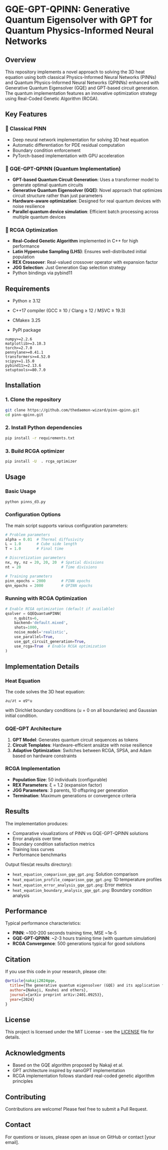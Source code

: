 # GQE-GPT-QPINN: Generative Quantum Eigensolver with GPT for Quantum Physics-Informed Neural Networks

## Overview

This repository implements a novel approach to solving the 3D heat equation using both classical Physics-Informed Neural Networks (PINNs) and Quantum Physics-Informed Neural Networks (QPINNs) enhanced with Generative Quantum Eigensolver (GQE) and GPT-based circuit generation. The quantum implementation features an innovative optimization strategy using Real-Coded Genetic Algorithm (RCGA).

## Key Features

### 🧠 Classical PINN
- Deep neural network implementation for solving 3D heat equation
- Automatic differentiation for PDE residual computation
- Boundary condition enforcement
- PyTorch-based implementation with GPU acceleration

### 🌌 GQE-GPT-QPINN (Quantum Implementation)
- **GPT-based Quantum Circuit Generation**: Uses a transformer model to generate optimal quantum circuits
- **Generative Quantum Eigensolver (GQE)**: Novel approach that optimizes circuit structure rather than just parameters
- **Hardware-aware optimization**: Designed for real quantum devices with noise resilience
- **Parallel quantum device simulation**: Efficient batch processing across multiple quantum devices

### 🧬 RCGA Optimization
- **Real-Coded Genetic Algorithm** implemented in C++ for high performance
- **Latin Hypercube Sampling (LHS)**: Ensures well-distributed initial population
- **REX Crossover**: Real-valued crossover operator with expansion factor
- **JGG Selection**: Just Generation Gap selection strategy
- Python bindings via pybind11

## Requirements
- Python ≥ 3.12

- C++17 compiler (GCC ≥ 10 / Clang ≥ 12 / MSVC ≥ 19.3)

- CMake≥ 3.25

- PyPl package

```
numpy>=2.2.6
matplotlib>=3.10.3
torch>=2.7.0
pennylane>=0.41.1
transformers>=4.52.0
scipy>=1.15.0
pybind11>=2.13.6
setuptools>=80.7.0
```

## Installation

### 1. Clone the repository
```bash
git clone https://github.com/thedaemon-wizard/pinn-qpinn.git
cd pinn-qpinn.git
```

### 2. Install Python dependencies
```bash
pip install -r requirements.txt
```

### 3. Build RCGA optimizer
```bash
pip install -U  . rcga_optimizer
```

## Usage

### Basic Usage
```python
python pinns_d3.py
```

### Configuration Options

The main script supports various configuration parameters:

```python
# Problem parameters
alpha = 0.01  # Thermal diffusivity
L = 1.0       # Cube side length
T = 1.0       # Final time

# Discretization parameters
nx, ny, nz = 20, 20, 20  # Spatial divisions
nt = 20                  # Time divisions

# Training parameters
pinn_epochs = 2000       # PINN epochs
qnn_epochs = 2000        # QPINN epochs
```

### Running with RCGA Optimization
```python
# Enable RCGA optimization (default if available)
qsolver = GQEQuantumPINN(
    n_qubits=6,
    backend='default.mixed',
    shots=1000,
    noise_model='realistic',
    use_parallel=True,
    use_gpt_circuit_generation=True,
    use_rcga=True  # Enable RCGA optimization
)
```

## Implementation Details

### Heat Equation
The code solves the 3D heat equation:
```
∂u/∂t = α∇²u
```
with Dirichlet boundary conditions (u = 0 on all boundaries) and Gaussian initial condition.

### GQE-GPT Architecture
1. **GPT Model**: Generates quantum circuit sequences as tokens
2. **Circuit Templates**: Hardware-efficient ansätze with noise resilience
3. **Adaptive Optimization**: Switches between RCGA, SPSA, and Adam based on hardware constraints

### RCGA Implementation
- **Population Size**: 50 individuals (configurable)
- **REX Parameters**: ξ = 1.2 (expansion factor)
- **JGG Parameters**: 3 parents, 10 offspring per generation
- **Termination**: Maximum generations or convergence criteria

## Results

The implementation produces:
- Comparative visualizations of PINN vs GQE-GPT-QPINN solutions
- Error analysis over time
- Boundary condition satisfaction metrics
- Training loss curves
- Performance benchmarks

Output files(at results directory):
- `heat_equation_comparison_gqe_gpt.png`: Solution comparison
- `heat_equation_profile_comparison_gqe_gpt.png`: 1D temperature profiles
- `heat_equation_error_analysis_gqe_gpt.png`: Error metrics
- `heat_equation_boundary_analysis_gqe_gpt.png`: Boundary condition analysis

## Performance

Typical performance characteristics:
- **PINN**: ~100-200 seconds training time, MSE ~1e-5
- **GQE-GPT-QPINN**: ~2-3 hours training time (with quantum simulation)
- **RCGA Convergence**: 500 generations typical for good solutions

## Citation

If you use this code in your research, please cite:

```bibtex
@article{nakaji2024gqe,
  title={The generative quantum eigensolver (GQE) and its application for ground state search},
  author={Nakaji, Kouhei and others},
  journal={arXiv preprint arXiv:2401.09253},
  year={2024}
}
```

## License

This project is licensed under the MIT License - see the [LICENSE](LICENSE) file for details.

## Acknowledgments

- Based on the GQE algorithm proposed by Nakaji et al.
- GPT architecture inspired by nanoGPT implementation
- RCGA implementation follows standard real-coded genetic algorithm principles

## Contributing

Contributions are welcome! Please feel free to submit a Pull Request.

## Contact

For questions or issues, please open an issue on GitHub or contact [your email].